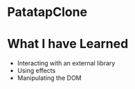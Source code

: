 # PatatapClone

# What I have Learned
<ul>
  <li>Interacting with an external library</li>
  <li>Using effects</li>
  <li>Manipulating the DOM</li>
</ul>
